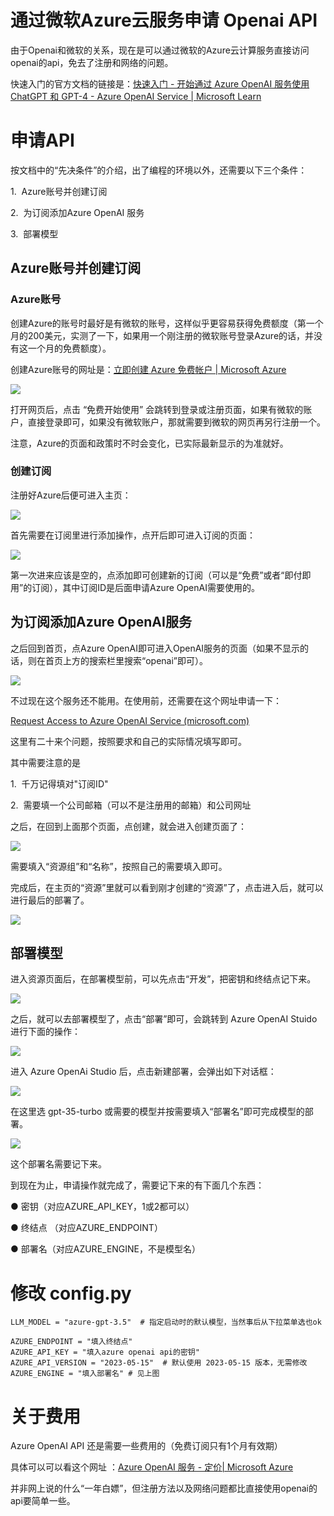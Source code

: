 # 通过微软Azure云服务申请 Openai API

由于Openai和微软的关系，现在是可以通过微软的Azure云计算服务直接访问openai的api，免去了注册和网络的问题。

快速入门的官方文档的链接是：[快速入门 - 开始通过 Azure OpenAI 服务使用 ChatGPT 和 GPT-4 - Azure OpenAI Service | Microsoft Learn](https://learn.microsoft.com/zh-cn/azure/cognitive-services/openai/chatgpt-quickstart?pivots=programming-language-python)

# 申请API

按文档中的“先决条件”的介绍，出了编程的环境以外，还需要以下三个条件：

1.  Azure账号并创建订阅

2.  为订阅添加Azure OpenAI 服务

3.  部署模型

## Azure账号并创建订阅

### Azure账号

创建Azure的账号时最好是有微软的账号，这样似乎更容易获得免费额度（第一个月的200美元，实测了一下，如果用一个刚注册的微软账号登录Azure的话，并没有这一个月的免费额度）。

创建Azure账号的网址是：[立即创建 Azure 免费帐户 | Microsoft Azure](https://azure.microsoft.com/zh-cn/free/)

![](https://wdcdn.qpic.cn/MTY4ODg1Mjk4NzI5NTU1NQ_944786_iH6AECuZ_tY0EaBd_1685327219?w=1327\&h=695\&type=image/png)

打开网页后，点击 “免费开始使用” 会跳转到登录或注册页面，如果有微软的账户，直接登录即可，如果没有微软账户，那就需要到微软的网页再另行注册一个。

注意，Azure的页面和政策时不时会变化，已实际最新显示的为准就好。

### 创建订阅

注册好Azure后便可进入主页：

![](https://wdcdn.qpic.cn/MTY4ODg1Mjk4NzI5NTU1NQ_444847_tk-9S-pxOYuaLs_K_1685327675?w=1865\&h=969\&type=image/png)

首先需要在订阅里进行添加操作，点开后即可进入订阅的页面：

![](https://wdcdn.qpic.cn/MTY4ODg1Mjk4NzI5NTU1NQ_612820_z_1AlaEgnJR-rUl0_1685327892?w=1865\&h=969\&type=image/png)

第一次进来应该是空的，点添加即可创建新的订阅（可以是“免费”或者“即付即用”的订阅），其中订阅ID是后面申请Azure OpenAI需要使用的。

## 为订阅添加Azure OpenAI服务

之后回到首页，点Azure OpenAI即可进入OpenAI服务的页面（如果不显示的话，则在首页上方的搜索栏里搜索“openai”即可）。

![](https://wdcdn.qpic.cn/MTY4ODg1Mjk4NzI5NTU1NQ_269759_nExkGcPC0EuAR5cp_1685328130?w=1865\&h=969\&type=image/png)

不过现在这个服务还不能用。在使用前，还需要在这个网址申请一下：

[Request Access to Azure OpenAI Service (microsoft.com)](https://customervoice.microsoft.com/Pages/ResponsePage.aspx?id=v4j5cvGGr0GRqy180BHbR7en2Ais5pxKtso_Pz4b1_xUOFA5Qk1UWDRBMjg0WFhPMkIzTzhKQ1dWNyQlQCN0PWcu)

这里有二十来个问题，按照要求和自己的实际情况填写即可。

其中需要注意的是

1.  千万记得填对"订阅ID"

2.  需要填一个公司邮箱（可以不是注册用的邮箱）和公司网址

之后，在回到上面那个页面，点创建，就会进入创建页面了：

![](https://wdcdn.qpic.cn/MTY4ODg1Mjk4NzI5NTU1NQ_72708_9d9JYhylPVz3dFWL_1685328372?w=824\&h=590\&type=image/png)

需要填入“资源组”和“名称”，按照自己的需要填入即可。

完成后，在主页的“资源”里就可以看到刚才创建的“资源”了，点击进入后，就可以进行最后的部署了。

![](https://wdcdn.qpic.cn/MTY4ODg1Mjk4NzI5NTU1NQ_871541_CGCnbgtV9Uk1Jccy_1685329861?w=1217\&h=628\&type=image/png)

## 部署模型

进入资源页面后，在部署模型前，可以先点击“开发”，把密钥和终结点记下来。

![](https://wdcdn.qpic.cn/MTY4ODg1Mjk4NzI5NTU1NQ_852567_dxCZOrkMlWDSLH0d_1685330736?w=856\&h=568\&type=image/png)

之后，就可以去部署模型了，点击“部署”即可，会跳转到 Azure OpenAI Stuido 进行下面的操作：

![](https://wdcdn.qpic.cn/MTY4ODg1Mjk4NzI5NTU1NQ_169225_uWs1gMhpNbnwW4h2_1685329901?w=1865\&h=969\&type=image/png)

进入 Azure OpenAi Studio 后，点击新建部署，会弹出如下对话框：

![](https://wdcdn.qpic.cn/MTY4ODg1Mjk4NzI5NTU1NQ_391255_iXUSZAzoud5qlxjJ_1685330224?w=656\&h=641\&type=image/png)

在这里选 gpt-35-turbo 或需要的模型并按需要填入“部署名”即可完成模型的部署。

![](https://wdcdn.qpic.cn/MTY4ODg1Mjk4NzI5NTU1NQ_724099_vBaHcUilsm1EtPgK_1685330396?w=1869\&h=482\&type=image/png)

这个部署名需要记下来。

到现在为止，申请操作就完成了，需要记下来的有下面几个东西：

● 密钥（对应AZURE_API_KEY，1或2都可以）

● 终结点 （对应AZURE_ENDPOINT）

● 部署名（对应AZURE_ENGINE，不是模型名）


# 修改 config.py

```
LLM_MODEL = "azure-gpt-3.5"  # 指定启动时的默认模型，当然事后从下拉菜单选也ok

AZURE_ENDPOINT = "填入终结点"
AZURE_API_KEY = "填入azure openai api的密钥"
AZURE_API_VERSION = "2023-05-15"  # 默认使用 2023-05-15 版本，无需修改
AZURE_ENGINE = "填入部署名" # 见上图

```


# 关于费用

Azure OpenAI API 还是需要一些费用的（免费订阅只有1个月有效期）

具体可以可以看这个网址 ：[Azure OpenAI 服务 - 定价| Microsoft Azure](https://azure.microsoft.com/zh-cn/pricing/details/cognitive-services/openai-service/?cdn=disable)

并非网上说的什么“一年白嫖”，但注册方法以及网络问题都比直接使用openai的api要简单一些。
